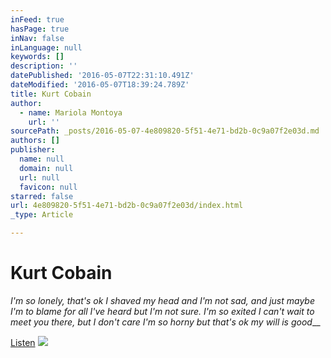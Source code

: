 ```yaml
---
inFeed: true
hasPage: true
inNav: false
inLanguage: null
keywords: []
description: ''
datePublished: '2016-05-07T22:31:10.491Z'
dateModified: '2016-05-07T18:39:24.789Z'
title: Kurt Cobain
author:
  - name: Mariola Montoya
    url: ''
sourcePath: _posts/2016-05-07-4e809820-5f51-4e71-bd2b-0c9a07f2e03d.md
authors: []
publisher:
  name: null
  domain: null
  url: null
  favicon: null
starred: false
url: 4e809820-5f51-4e71-bd2b-0c9a07f2e03d/index.html
_type: Article

---
```

# Kurt Cobain

_I'm so lonely, that's ok I shaved my head and I'm not sad, and just maybe I'm to blame for all I've heard but I'm not sure. I'm so exited I can't wait to meet you there, but I don't care I'm so horny but that's ok my will is good___

[Listen][0]
![](https://s3-us-west-2.amazonaws.com/the-grid-img/p/b624daa9e1a941477c1a8d602f2a7a24badcbe2e.jpg)

[0]: https://youtu.be/pkcJEvMcnEg